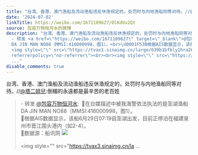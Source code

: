 ```yaml
---
title: "台湾、香港、澳门渔船及流动渔船违反休渔规定的，处罚时与内地渔船同等对待。//@塔二姐兒:倒楣的永遠都是最辛苦的老百姓 - 转发 @包容万物恒河水:&ensp;\U0001F53B在台..."
date: '2024-07-02'
linkTitle: https://weibo.com/1671109627/OlKdUv2Qt
source: 包容万物恒河水的微博
description: "台湾、香港、澳门渔船及流动渔船违反休渔规定的，处罚时与内地渔船同等对待。//<a href=\"https://weibo.com/n/%E5%A1%94%E4%BA%8C%E5%A7%90%E5%85%92\">@塔二姐兒</a>:倒楣的永遠都是最辛苦的老百姓<br><blockquote>
  - 转发 <a href=\"https://weibo.com/1671109627\" target=\"_blank\">@包容万物恒河水</a>: \U0001F53B在台媒描述中被我海警依法执法的是澎湖渔船
  DA JIN MAN NO88（MMSI:416000998，图1）。<br>\U0001F53B根据AIS数据显示，该船6月29日07:19自澎湖出发，目前正停泊在福建泉州市晋江围头港内（如2-4）。<br>\U0001F53B数据源：船讯网
  <img style=\"\" src=\"https://tvax1.sinaimg.cn/large/639b1bfbly1hra26hwu3jj20zo0n7dr3.jpg\"
  referrerpolicy=\"no-referrer\"><br><br><img style=\"\" src=\"https://tvax3.sinaimg.cn/la
  ..."
disable_comments: true
---
```

台湾、香港、澳门渔船及流动渔船违反休渔规定的，处罚时与内地渔船同等对待。//<a href="https://weibo.com/n/%E5%A1%94%E4%BA%8C%E5%A7%90%E5%85%92">@塔二姐兒</a>:倒楣的永遠都是最辛苦的老百姓<br><blockquote> - 转发 <a href="https://weibo.com/1671109627" target="_blank">@包容万物恒河水</a>: 🔻在台媒描述中被我海警依法执法的是澎湖渔船 DA JIN MAN NO88（MMSI:416000998，图1）。<br>🔻根据AIS数据显示，该船6月29日07:19自澎湖出发，目前正停泊在福建泉州市晋江围头港内（如2-4）。<br>🔻数据源：船讯网 <img style="" src="https://tvax1.sinaimg.cn/large/639b1bfbly1hra26hwu3jj20zo0n7dr3.jpg" referrerpolicy="no-referrer"><br><br><img style="" src="https://tvax3.sinaimg.cn/la ...